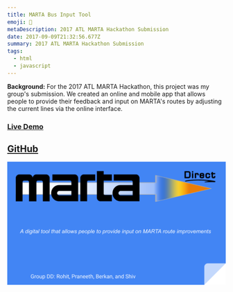 ```yaml
---
title: MARTA Bus Input Tool
emoji: 🚉
metaDescription: 2017 ATL MARTA Hackathon Submission
date: 2017-09-09T21:32:56.677Z
summary: 2017 ATL MARTA Hackathon Submission
tags:
  - html
  - javascript
---
```

**Background:** For the 2017 ATL MARTA Hackathon, this project was my group's submission. We created an online and mobile app that allows people to provide their feedback and input on MARTA's routes by adjusting the current lines via the online interface.

### [Live Demo](https://prakol16.github.io/marta-bus-input-tool/)

## [GitHub](https://github.com/shiv213/marta-bus-input-tool)

![marta](/static/img/marta_input.svg "marta")